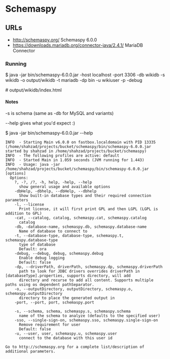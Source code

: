 # Schemaspy

## URLs

- http://schemaspy.org/ Schemaspy 6.0.0
- https://downloads.mariadb.org/connector-java/2.4.1/ MariaDB Connector


### Running

$ java -jar bin/schemaspy-6.0.0.jar -host localhost -port 3306 -db wikidb -s wikidb -o output/wikidb -t mariadb -dp bin -u wikiuser -p <PASSWORD> -debug

\# output/wikidb/index.html

#### Notes

-s is schema (same as -db for MySQL and variants)

--help gives what you'd expect :)

$ java -jar bin/schemaspy-6.0.0.jar --help

```
INFO  - Starting Main v6.0.0 on fastbox.localdomain with PID 13335 (/home/shahzad/projects/bucket/schemaspy/bin/schemaspy-6.0.0.jar started by shahzad in /home/shahzad/projects/bucket/schemaspy)
INFO  - The following profiles are active: default
INFO  - Started Main in 1.059 seconds (JVM running for 1.443)
INFO  - Usage: java -jar /home/shahzad/projects/bucket/schemaspy/bin/schemaspy-6.0.0.jar [options]
  Options:
    ?, -?, /?, -h, help, -help, --help
      show general usage and available options
    -dbHelp, -dbhelp, --dbHelp, --dbhelp
      Show built-in database types and their required connection parameters
    -l, --license
      Print license, it will first print GPL and then LGPL (LGPL is addition to GPL)
    -cat, --catalog, catalog, schemaspy.cat, schemaspy.catalog
      catalog
    -db, -database-name, schemaspy.db, schemaspy.database-name
      Name of database to connect to
    -t, --database-type, database-type, schemaspy.t, schemaspy.database-type
      type of database
      Default: ora
    -debug, --debug, debug, schemaspy.debug
      Enable debug logging
      Default: false
    -dp, --driverPath, driverPath, schemaspy.dp, schemaspy.driverPath
      path to look for JDBC drivers overrides driverPath in [databaseType].properties, supports directory, will add 
      directory and recurse to add all content. Supports multiple paths using os dependent pathSeparator.
    -o, --outputDirectory, outputDirectory, schemaspy.o, schemaspy.outputDirectory
      directory to place the generated output in
    -port, --port, port, schemaspy.port

    -s, --schema, schema, schemaspy.s, schemaspy.schema
      name of the schema to analyze (defaults to the specified user)
    -sso, --single-sign-on, schemaspy.sso, schemaspy.single-sign-on
      Remove requirement for user
      Default: false
    -u, --user, user, schemaspy.u, schemaspy.user
      connect to the database with this user id

Go to http://schemaspy.org for a complete list/description of additional parameters.
```